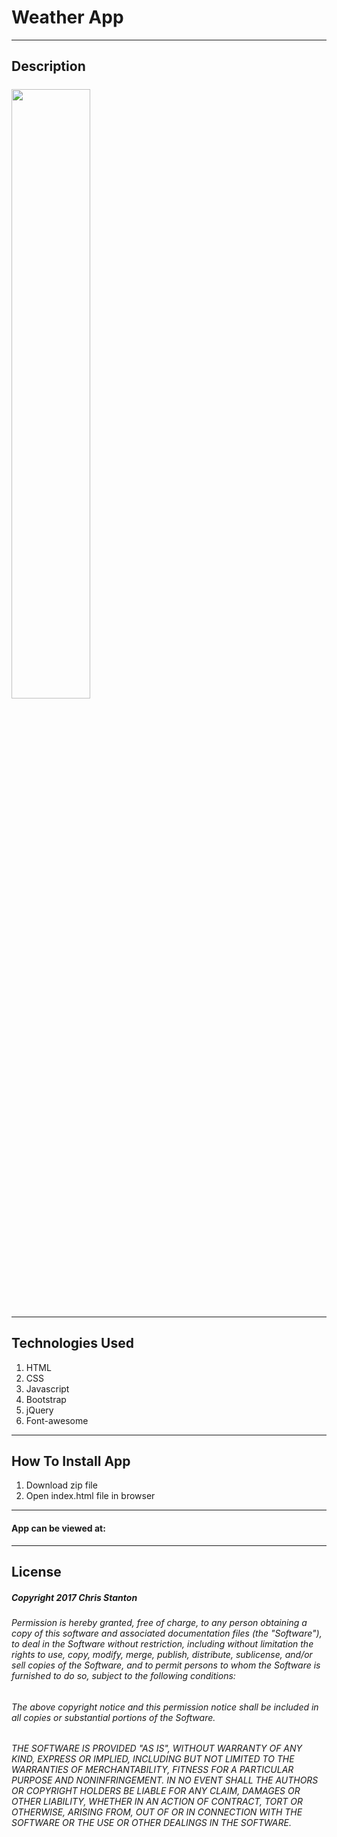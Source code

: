 
# Weather App

---

## Description
#####  

<img src="./public/assets/images/screenshots/desktop-one.png" width="50%">

---

## Technologies Used
  1. HTML
  2. CSS
  3. Javascript
  4. Bootstrap
  5. jQuery
  6. Font-awesome

---  

## How To Install App
  1. Download zip file
  2. Open index.html file in browser

---

#### App can be viewed at:

---

## License
##### Copyright 2017 Chris Stanton

###### Permission is hereby granted, free of charge, to any person obtaining a copy of this software and associated documentation files (the "Software"), to deal in the Software without restriction, including without limitation the rights to use, copy, modify, merge, publish, distribute, sublicense, and/or sell copies of the Software, and to permit persons to whom the Software is furnished to do so, subject to the following conditions:

###### The above copyright notice and this permission notice shall be included in all copies or substantial portions of the Software.

###### THE SOFTWARE IS PROVIDED "AS IS", WITHOUT WARRANTY OF ANY KIND, EXPRESS OR IMPLIED, INCLUDING BUT NOT LIMITED TO THE WARRANTIES OF MERCHANTABILITY, FITNESS FOR A PARTICULAR PURPOSE AND NONINFRINGEMENT. IN NO EVENT SHALL THE AUTHORS OR COPYRIGHT HOLDERS BE LIABLE FOR ANY CLAIM, DAMAGES OR OTHER LIABILITY, WHETHER IN AN ACTION OF CONTRACT, TORT OR OTHERWISE, ARISING FROM, OUT OF OR IN CONNECTION WITH THE SOFTWARE OR THE USE OR OTHER DEALINGS IN THE SOFTWARE.

